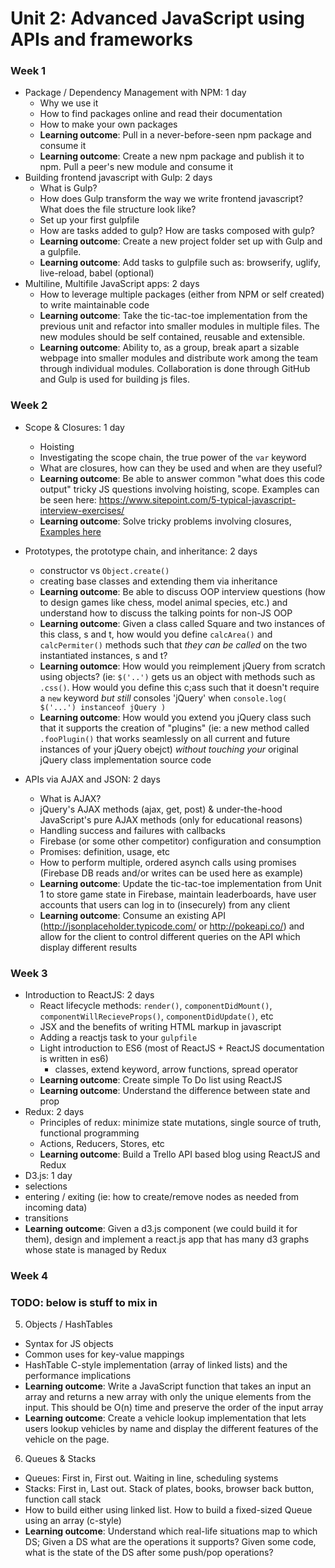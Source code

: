 # Unit 2: Advanced JavaScript using APIs and frameworks

### Week 1

- Package / Dependency Management with NPM: 1 day
  - Why we use it
  - How to find packages online and read their documentation
  - How to make your own packages
  - **Learning outcome**: Pull in a never-before-seen npm package and consume it
  - **Learning outcome**: Create a new npm package and publish it to npm. Pull a peer's new module and consume it
- Building frontend javascript with Gulp: 2 days
  - What is Gulp?
  - How does Gulp transform the way we write frontend javascript? What does the file structure look like?
  - Set up your first gulpfile
  - How are tasks added to gulp? How are tasks composed with gulp?
  - **Learning outcome**: Create a new project folder set up with Gulp and a gulpfile.
  - **Learning outcome**: Add tasks to gulpfile such as: browserify, uglify, live-reload, babel (optional)
- Multiline, Multifile JavaScript apps: 2 days
  - How to leverage multiple packages (either from NPM or self created) to write maintainable code
  - **Learning outcome**: Take the tic-tac-toe implementation from the previous unit and refactor into smaller modules in multiple files. The new modules should be self contained, reusable and extensible.
  - **Learning outcome**: Ability to, as a group, break apart a sizable webpage into smaller modules and distribute work among the team through individual modules. Collaboration is done through GitHub and Gulp is used for building js files.

### Week 2

- Scope & Closures: 1 day
  - Hoisting
  - Investigating the scope chain, the true power of the `var` keyword
  - What are closures, how can they be used and when are they useful?
  - **Learning outcome**: Be able to answer common "what does this code output" tricky JS questions involving hoisting, scope. Examples can be seen here: https://www.sitepoint.com/5-typical-javascript-interview-exercises/ 
  - **Learning outcome**: Solve tricky problems involving closures, [Examples here](https://github.com/C4Q/ac-curriculum-web/tree/master/unit2-apis-and-advanced-javascript/closure-challenges.md)
- Prototypes, the prototype chain, and inheritance: 2 days
  - constructor vs `Object.create()`
  - creating base classes and extending them via inheritance
  - **Learning outcome**: Be able to discuss OOP interview questions (how to design games like chess, model animal species, etc.) and understand how to discuss the talking points for non-JS OOP 
  - **Learning outcome**: Given a class called Square and two instances of this class, s and t, how would you define `calcArea()` and `calcPermiter()` methods such that _they can be called_ on the two instantiated instances, s and t?
  - **Learning outomce**: How would you reimplement jQuery from scratch using objects? (ie: `$('..')` gets us an object with methods such as `.css()`. How would you define this c;ass such that it doesn't require a `new` keyword *but still* consoles 'jQuery' when `console.log( $('...') instanceof jQuery )`
  - **Learning outcome**: How would you extend you jQuery class such that it supports the creation of "plugins" (ie: a new method called `.fooPlugin()` that works seamlessly on all current and future instances of your jQuery obejct) _without touching your_ original jQuery class implementation source code
 
- APIs via AJAX and JSON: 2 days
  - What is AJAX?
  - jQuery's AJAX methods (ajax, get, post) & under-the-hood JavaScript's pure AJAX methods (only for educational reasons)
  - Handling success and failures with callbacks
  - Firebase (or some other competitor) configuration and consumption
  - Promises: definition, usage, etc
  - How to perform multiple, ordered asynch calls using promises (Firebase DB reads and/or writes can be used here as example)
  - **Learning outcome**: Update the tic-tac-toe implementation from Unit 1 to store game state in Firebase, maintain leaderboards, have user accounts that users can log in to (insecurely) from any client
  - **Learning outcome**: Consume an existing API (http://jsonplaceholder.typicode.com/ or http://pokeapi.co/) and allow for the client to control different queries on the API which display different results 

### Week 3

- Introduction to ReactJS: 2 days
  - React lifecycle methods: `render()`, `componentDidMount()`, `componentWillRecieveProps()`, `componentDidUpdate()`, etc
  - JSX and the benefits of writing HTML markup in javascript
  - Adding a reactjs task to your `gulpfile`
  - Light introduction to ES6 (most of ReactJS + ReactJS documentation is written in es6)
    - classes, extend keyword, arrow functions, spread operator
  - **Learning outcome**: Create simple To Do list using ReactJS
  - **Learning outcome**: Understand the difference between state and prop
- Redux: 2 days
  - Principles of redux: minimize state mutations, single source of truth, functional programming
  - Actions, Reducers, Stores, etc
  - **Learning outcome**: Build a Trello API based blog using ReactJS and Redux
 - D3.js: 1 day
  - selections
  - entering / exiting (ie: how to create/remove nodes as needed from incoming data)
  - transitions
  - **Learning outcome**: Given a d3.js component (we could build it for them), design and implement a react.js app that has many d3 graphs whose state is managed by Redux

### Week 4

### TODO: below is stuff to mix in

5. Objects / HashTables
 - Syntax for JS objects
 - Common uses for key-value mappings
 - HashTable C-style implementation (array of linked lists) and the performance implications
 - **Learning outcome**: Write a JavaScript function that takes an input an array and returns a new array with only the unique elements from the input. This should be O(n) time and preserve the order of the input array
 - **Learning outcome**: Create a vehicle lookup implementation that lets users lookup vehicles by name and display the different features of the vehicle on the page.
6. Queues & Stacks
 - Queues: First in, First out. Waiting in line, scheduling systems
 - Stacks: First in, Last out. Stack of plates, books, browser back button, function call stack
 - How to build either using linked list. How to build a fixed-sized Queue using an array (c-style)
 - **Learning outcome**: Understand which real-life situations map to which DS; Given a DS what are the operations it supports? Given some code, what is the state of the DS after some push/pop operations?
